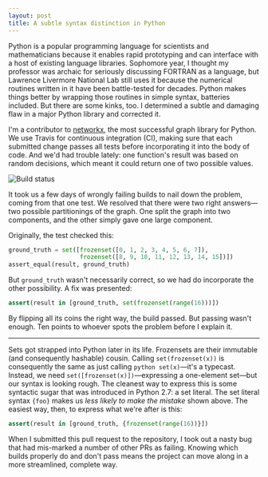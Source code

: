 ```yaml
---
layout: post
title: A subtle syntax distinction in Python
---
```


Python is a popular programming language for scientists and mathematicians because it enables rapid prototyping and can interface with a host of existing language libraries. Sophomore year, I thought my professor was archaic for seriously discussing FORTRAN as a language, but Lawrence Livermore National Lab still uses it because the numerical routines written in it have been battle-tested for decades. Python makes things better by wrapping those routines in simple syntax, batteries included. But there are some kinks, too. I determined a subtle and damaging flaw in a major Python library and corrected it.

I'm a contributor to [networkx](https://networkx.readthedocs.io/en/stable/), the most successful graph library for Python. We use Travis for continuous integration (CI), making sure that each submitted change passes all tests before incorporating it into the body of code. And we'd had trouble lately: one function's result was based on random decisions, which meant it could return one of two possible values.

![Build status](https://travis-ci.org/networkx/networkx.svg?branch=master)

It took us a few days of wrongly failing builds to nail down the problem, coming from that one test. We resolved that there were two right answers—two possible partitionings of the graph. One split the graph into two components, and the other simply gave one large component.

Originally, the test checked this:

```python
ground_truth = set([frozenset([0, 1, 2, 3, 4, 5, 6, 7]),
                    frozenset([8, 9, 10, 11, 12, 13, 14, 15])])
assert_equal(result, ground_truth)
```

But `ground_truth` wasn't necessarily correct, so we had do incorporate the other possibility. A fix was presented:

```python
assert(result in [ground_truth, set(frozenset(range(16)))])
```

By flipping all its coins the right way, the build passed. But passing wasn't enough. Ten points to whoever spots the problem before I explain it.

---

Sets got strapped into Python later in its life. Frozensets are their immutable (and consequently hashable) cousin. Calling ```set(frozenset(x))``` is consequently the same as just calling ```python set(x)```—it's a typecast. Instead, we need ```set([frozenset(x)])```—expressing a one-element set—but our syntax is looking rough. The cleanest way to express this is some syntactic sugar that was introduced in Python 2.7: a set literal. The set literal syntax `{foo}` makes us *less likely to make the mistake* shown above. The easiest way, then, to express what we're after is this:

```python
assert(result in [ground_truth, {frozenset(range(16))}])
```

When I submitted this pull request to the repository, I took out a nasty bug that had mis-marked a number of other PRs as failing. Knowing which builds properly do and don't pass means the project can move along in a more streamlined, complete way.
